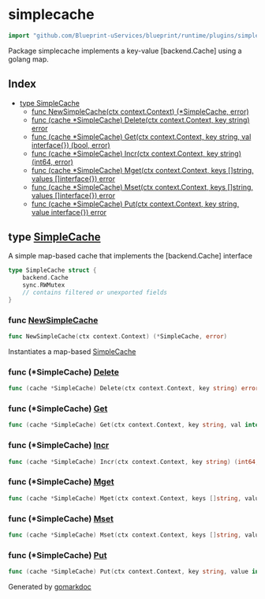 <!-- Code generated by gomarkdoc. DO NOT EDIT -->

# simplecache

```go
import "github.com/Blueprint-uServices/blueprint/runtime/plugins/simplecache"
```

Package simplecache implements a key\-value \[backend.Cache\] using a golang map.

## Index

- [type SimpleCache](<#SimpleCache>)
  - [func NewSimpleCache\(ctx context.Context\) \(\*SimpleCache, error\)](<#NewSimpleCache>)
  - [func \(cache \*SimpleCache\) Delete\(ctx context.Context, key string\) error](<#SimpleCache.Delete>)
  - [func \(cache \*SimpleCache\) Get\(ctx context.Context, key string, val interface\{\}\) \(bool, error\)](<#SimpleCache.Get>)
  - [func \(cache \*SimpleCache\) Incr\(ctx context.Context, key string\) \(int64, error\)](<#SimpleCache.Incr>)
  - [func \(cache \*SimpleCache\) Mget\(ctx context.Context, keys \[\]string, values \[\]interface\{\}\) error](<#SimpleCache.Mget>)
  - [func \(cache \*SimpleCache\) Mset\(ctx context.Context, keys \[\]string, values \[\]interface\{\}\) error](<#SimpleCache.Mset>)
  - [func \(cache \*SimpleCache\) Put\(ctx context.Context, key string, value interface\{\}\) error](<#SimpleCache.Put>)


<a name="SimpleCache"></a>
## type [SimpleCache](<https://gitlab.mpi-sws.org/cld/blueprint2/blueprint/blob/main/runtime/plugins/simplecache/cache.go#L13-L17>)

A simple map\-based cache that implements the \[backend.Cache\] interface

```go
type SimpleCache struct {
    backend.Cache
    sync.RWMutex
    // contains filtered or unexported fields
}
```

<a name="NewSimpleCache"></a>
### func [NewSimpleCache](<https://gitlab.mpi-sws.org/cld/blueprint2/blueprint/blob/main/runtime/plugins/simplecache/cache.go#L20>)

```go
func NewSimpleCache(ctx context.Context) (*SimpleCache, error)
```

Instantiates a map\-based [SimpleCache](<#SimpleCache>)

<a name="SimpleCache.Delete"></a>
### func \(\*SimpleCache\) [Delete](<https://gitlab.mpi-sws.org/cld/blueprint2/blueprint/blob/main/runtime/plugins/simplecache/cache.go#L68>)

```go
func (cache *SimpleCache) Delete(ctx context.Context, key string) error
```



<a name="SimpleCache.Get"></a>
### func \(\*SimpleCache\) [Get](<https://gitlab.mpi-sws.org/cld/blueprint2/blueprint/blob/main/runtime/plugins/simplecache/cache.go#L33>)

```go
func (cache *SimpleCache) Get(ctx context.Context, key string, val interface{}) (bool, error)
```



<a name="SimpleCache.Incr"></a>
### func \(\*SimpleCache\) [Incr](<https://gitlab.mpi-sws.org/cld/blueprint2/blueprint/blob/main/runtime/plugins/simplecache/cache.go#L75>)

```go
func (cache *SimpleCache) Incr(ctx context.Context, key string) (int64, error)
```



<a name="SimpleCache.Mget"></a>
### func \(\*SimpleCache\) [Mget](<https://gitlab.mpi-sws.org/cld/blueprint2/blueprint/blob/main/runtime/plugins/simplecache/cache.go#L54>)

```go
func (cache *SimpleCache) Mget(ctx context.Context, keys []string, values []interface{}) error
```



<a name="SimpleCache.Mset"></a>
### func \(\*SimpleCache\) [Mset](<https://gitlab.mpi-sws.org/cld/blueprint2/blueprint/blob/main/runtime/plugins/simplecache/cache.go#L40>)

```go
func (cache *SimpleCache) Mset(ctx context.Context, keys []string, values []interface{}) error
```



<a name="SimpleCache.Put"></a>
### func \(\*SimpleCache\) [Put](<https://gitlab.mpi-sws.org/cld/blueprint2/blueprint/blob/main/runtime/plugins/simplecache/cache.go#L26>)

```go
func (cache *SimpleCache) Put(ctx context.Context, key string, value interface{}) error
```



Generated by [gomarkdoc](<https://github.com/princjef/gomarkdoc>)
